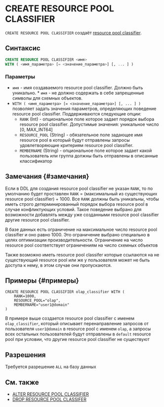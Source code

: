 # CREATE RESOURCE POOL CLASSIFIER

`CREATE RESOURCE POOL CLASSIFIER` создаёт [resource pool classifier](../../../../concepts/gloassary#resource-pool-classifier).

## Синтаксис

```sql
CREATE RESOURCE POOL CLASSIFIER <имя>
WITH ( <имя_параметра> [= <значение_параметра>] [, ... ] )
```

### Параметры

* `имя` - имя создаваемого resource pool classifier. Должно быть уникально. * `имя` - не должно содержать в себе запрещенные символы для схемных объектов.
* `WITH ( <имя_параметра> [= <значение_параметра>] [, ... ] )` позволяет задать значения параметров, определяющих поведение resource pool classifier. Поддерживаются следующие опции:
    * `RANK` (Int) - опциональное поле которое задает порядок выбора resource pool classifier. Допустимые значения: уникальное число [0, MAX_INT64]
    * `RESOURCE_POOL` (String) - обязательное поле задающее имя resource pool в который будут отправлены запросы удовлетворяющие критериям resource pool classifier.
    * `MEMBERNAME` (String) - опциональное поле которое задает какой пользователь или группа должны быть отправлены в описанные классификатор

## Замечания {#замечания}

Если в DDL для создания resource pool classifier не указан `RANK`, то по умолчанию будет проставлен `RANK` = (максимальный из существующих resource pool classifier) + 1000. Все `RANK` должны быть уникальны, чтобы иметь строго детерминированный порядок выбора resource pool в случае конфликтующих условий. Такое поведение выбрано для возможности добавлять между уже созданными resource pool classifier другие resource pool classifier.

В базе данных есть ограничение на максимальное число resource pool classifier и оно равно 1000. Это ограничение выбрано специально в целях оптимизации производительности. Ограничение на число resource pool соответствует ограничениям на число схемных объектов

Также возможно иметь resource pool classifer которые ссылаются на не существующий resource pool или же у пользователя может не быть доступа к нему, в этом случае они пропускаются.

## Примеры {#примеры}

```
CREATE RESOURCE POOL CLASSIFIER olap_classifier WITH (
    RANK=1000,
    RESOURCE_POOL="olap",
    MEMBERNAME="user1@domain"
)
```

В примере выше создается resource pool classifier с именем `olap_classifier`, который описывает перенаправление запросов от пользователя `user1@domain` в resource pool c именем `olap`, а запросы всех остальных пользователей будут отправлены в `default` resource pool при условии, что другие resource pool classifier не существуют

## Разрешения

Требуется разрешение `ALL` на базу данных

## См. также

* [ALTER RESOURCE POOL CLASSIFIER](alter-resource-pool-classifier.md)
* [DROP RESOURCE POOL CLASSIFER](drop-resource-pool-classifier.md)
